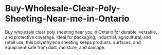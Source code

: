 # Buy-Wholesale-Clear-Poly-Sheeting-Near-me-in-Ontario
Buy wholesale clear poly sheeting near you in Ontario for durable, versatile, and protective coverage. Ideal for packaging, industrial, agricultural, and retail use, this polyethylene sheeting keeps products, surfaces, and equipment safe from dust, moisture, and damage.
